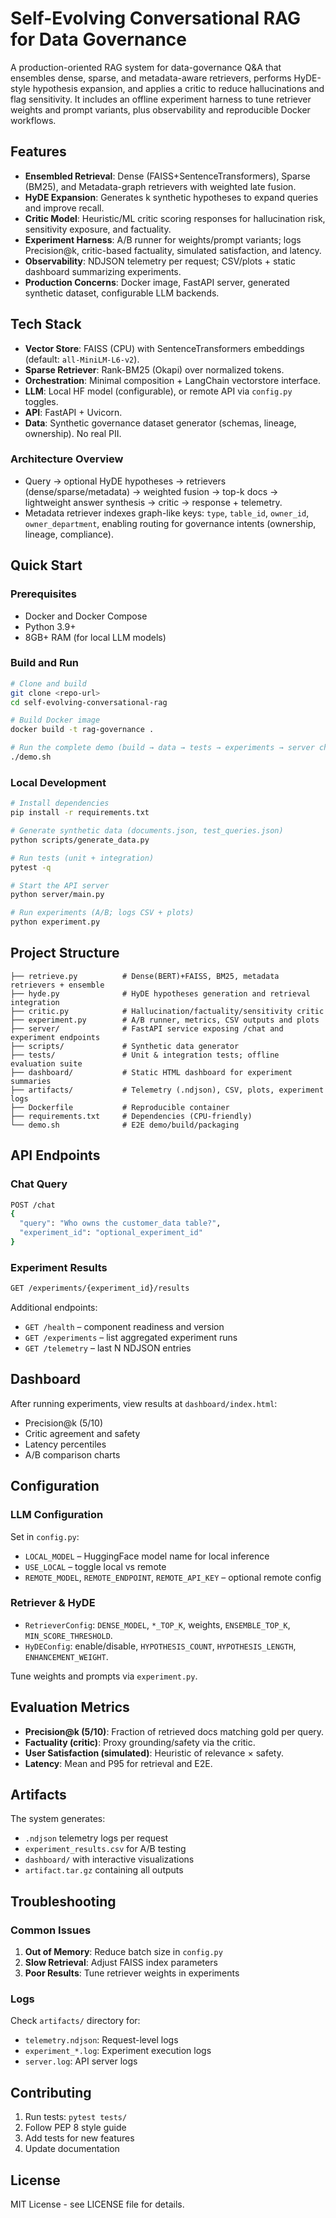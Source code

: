 # Self-Evolving Conversational RAG for Data Governance

A production-oriented RAG system for data-governance Q&A that ensembles dense, sparse, and metadata-aware retrievers, performs HyDE-style hypothesis expansion, and applies a critic to reduce hallucinations and flag sensitivity. It includes an offline experiment harness to tune retriever weights and prompt variants, plus observability and reproducible Docker workflows.

## Features

- **Ensembled Retrieval**: Dense (FAISS+SentenceTransformers), Sparse (BM25), and Metadata-graph retrievers with weighted late fusion.
- **HyDE Expansion**: Generates k synthetic hypotheses to expand queries and improve recall.
- **Critic Model**: Heuristic/ML critic scoring responses for hallucination risk, sensitivity exposure, and factuality.
- **Experiment Harness**: A/B runner for weights/prompt variants; logs Precision@k, critic-based factuality, simulated satisfaction, and latency.
- **Observability**: NDJSON telemetry per request; CSV/plots + static dashboard summarizing experiments.
- **Production Concerns**: Docker image, FastAPI server, generated synthetic dataset, configurable LLM backends.

## Tech Stack

- **Vector Store**: FAISS (CPU) with SentenceTransformers embeddings (default: `all-MiniLM-L6-v2`).
- **Sparse Retriever**: Rank-BM25 (Okapi) over normalized tokens.
- **Orchestration**: Minimal composition + LangChain vectorstore interface.
- **LLM**: Local HF model (configurable), or remote API via `config.py` toggles.
- **API**: FastAPI + Uvicorn.
- **Data**: Synthetic governance dataset generator (schemas, lineage, ownership). No real PII.

### Architecture Overview
- Query → optional HyDE hypotheses → retrievers (dense/sparse/metadata) → weighted fusion → top-k docs → lightweight answer synthesis → critic → response + telemetry.
- Metadata retriever indexes graph-like keys: `type`, `table_id`, `owner_id`, `owner_department`, enabling routing for governance intents (ownership, lineage, compliance).

## Quick Start

### Prerequisites

- Docker and Docker Compose
- Python 3.9+
- 8GB+ RAM (for local LLM models)

### Build and Run

```bash
# Clone and build
git clone <repo-url>
cd self-evolving-conversational-rag

# Build Docker image
docker build -t rag-governance .

# Run the complete demo (build → data → tests → experiments → server check → artifact)
./demo.sh
```

### Local Development

```bash
# Install dependencies
pip install -r requirements.txt

# Generate synthetic data (documents.json, test_queries.json)
python scripts/generate_data.py

# Run tests (unit + integration)
pytest -q

# Start the API server
python server/main.py

# Run experiments (A/B; logs CSV + plots)
python experiment.py
```

## Project Structure

```
├── retrieve.py          # Dense(BERT)+FAISS, BM25, metadata retrievers + ensemble
├── hyde.py              # HyDE hypotheses generation and retrieval integration
├── critic.py            # Hallucination/factuality/sensitivity critic
├── experiment.py        # A/B runner, metrics, CSV outputs and plots
├── server/              # FastAPI service exposing /chat and experiment endpoints
├── scripts/             # Synthetic data generator
├── tests/               # Unit & integration tests; offline evaluation suite
├── dashboard/           # Static HTML dashboard for experiment summaries
├── artifacts/           # Telemetry (.ndjson), CSV, plots, experiment logs
├── Dockerfile           # Reproducible container
├── requirements.txt     # Dependencies (CPU-friendly)
└── demo.sh              # E2E demo/build/packaging
```

## API Endpoints

### Chat Query
```bash
POST /chat
{
  "query": "Who owns the customer_data table?",
  "experiment_id": "optional_experiment_id"
}
```

### Experiment Results
```bash
GET /experiments/{experiment_id}/results
```

Additional endpoints:
- `GET /health` – component readiness and version
- `GET /experiments` – list aggregated experiment runs
- `GET /telemetry` – last N NDJSON entries

## Dashboard

After running experiments, view results at `dashboard/index.html`:
- Precision@k (5/10)
- Critic agreement and safety
- Latency percentiles
- A/B comparison charts

## Configuration

### LLM Configuration
Set in `config.py`:
- `LOCAL_MODEL` – HuggingFace model name for local inference
- `USE_LOCAL` – toggle local vs remote
- `REMOTE_MODEL`, `REMOTE_ENDPOINT`, `REMOTE_API_KEY` – optional remote config

### Retriever & HyDE
- `RetrieverConfig`: `DENSE_MODEL`, `*_TOP_K`, weights, `ENSEMBLE_TOP_K`, `MIN_SCORE_THRESHOLD`.
- `HyDEConfig`: enable/disable, `HYPOTHESIS_COUNT`, `HYPOTHESIS_LENGTH`, `ENHANCEMENT_WEIGHT`.

Tune weights and prompts via `experiment.py`.

## Evaluation Metrics

- **Precision@k (5/10)**: Fraction of retrieved docs matching gold per query.
- **Factuality (critic)**: Proxy grounding/safety via the critic.
- **User Satisfaction (simulated)**: Heuristic of relevance × safety.
- **Latency**: Mean and P95 for retrieval and E2E.

## Artifacts

The system generates:
- `.ndjson` telemetry logs per request
- `experiment_results.csv` for A/B testing
- `dashboard/` with interactive visualizations
- `artifact.tar.gz` containing all outputs

## Troubleshooting

### Common Issues

1. **Out of Memory**: Reduce batch size in `config.py`
2. **Slow Retrieval**: Adjust FAISS index parameters
3. **Poor Results**: Tune retriever weights in experiments

### Logs

Check `artifacts/` directory for:
- `telemetry.ndjson`: Request-level logs
- `experiment_*.log`: Experiment execution logs
- `server.log`: API server logs

## Contributing

1. Run tests: `pytest tests/`
2. Follow PEP 8 style guide
3. Add tests for new features
4. Update documentation

## License

MIT License - see LICENSE file for details. 